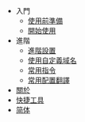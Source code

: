 * 入門
    * [使用前準備](#使用前)
    * [開始使用](#基本使用方法)
* 進階
    * [進階設置](#進階設置和疑難解答)
    * [使用自定義域名](#使用自定義域名)
    * [常用指令](#常用指令)
    * [常用配置翻譯](#server.properties中部分常用配置翻譯)
* [關於](#關於)
* [快捷工具](#快捷工具)
* [简体](#/README.md)